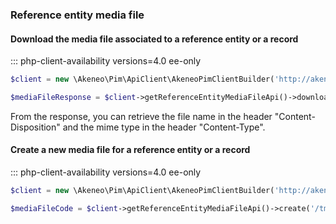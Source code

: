 ### Reference entity media file

#### Download the media file associated to a reference entity or a record
::: php-client-availability versions=4.0 ee-only

```php
$client = new \Akeneo\Pim\ApiClient\AkeneoPimClientBuilder('http://akeneo.com/')->buildAuthenticatedByPassword('client_id', 'secret', 'admin', 'admin');

$mediaFileResponse = $client->getReferenceEntityMediaFileApi()->download('images/kartell.png');
```

From the response, you can retrieve the file name in the header "Content-Disposition" and the mime type in the header "Content-Type".

#### Create a new media file for a reference entity or a record
::: php-client-availability versions=4.0 ee-only

```php
$client = new \Akeneo\Pim\ApiClient\AkeneoPimClientBuilder('http://akeneo.com/')->buildAuthenticatedByPassword('client_id', 'secret', 'admin', 'admin');

$mediaFileCode = $client->getReferenceEntityMediaFileApi()->create('/tmp/kartell.png');
```
